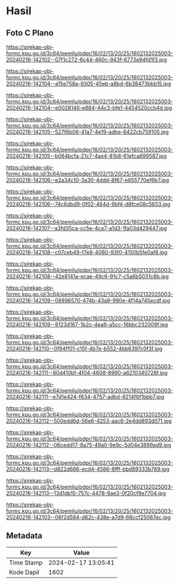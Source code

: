 # Hasil

## Foto C Plano

https://sirekap-obj-formc.kpu.go.id/3c64/pemilu/pdpr/16/02/13/20/25/1602132025003-20240216-142102--07f1c272-6c44-460c-943f-6773e94fd1f3.jpg

https://sirekap-obj-formc.kpu.go.id/3c64/pemilu/pdpr/16/02/13/20/25/1602132025003-20240216-142104--a15e758a-9305-45eb-a8bd-6b38473bbb15.jpg

https://sirekap-obj-formc.kpu.go.id/3c64/pemilu/pdpr/16/02/13/20/25/1602132025003-20240216-142104--e0028146-e884-44c3-bfe1-4454520ccb4d.jpg

https://sirekap-obj-formc.kpu.go.id/3c64/pemilu/pdpr/16/02/13/20/25/1602132025003-20240216-142105--527f6b06-41a7-4e19-adbe-6422cb759105.jpg

https://sirekap-obj-formc.kpu.go.id/3c64/pemilu/pdpr/16/02/13/20/25/1602132025003-20240216-142105--b064bcfa-21c7-4ae4-81b8-61efca699587.jpg

https://sirekap-obj-formc.kpu.go.id/3c64/pemilu/pdpr/16/02/13/20/25/1602132025003-20240216-142106--e2a34c10-3a30-4ddd-8f67-e855770ef6b7.jpg

https://sirekap-obj-formc.kpu.go.id/3c64/pemilu/pdpr/16/02/13/20/25/1602132025003-20240216-142106--74c6dbd9-0f02-464d-9bf4-d8fce08c5653.jpg

https://sirekap-obj-formc.kpu.go.id/3c64/pemilu/pdpr/16/02/13/20/25/1602132025003-20240216-142107--a3fd35ca-cc5e-4ca7-a1d3-1fa03d429447.jpg

https://sirekap-obj-formc.kpu.go.id/3c64/pemilu/pdpr/16/02/13/20/25/1602132025003-20240216-142108--c07ceb49-f7e8-4080-93f0-4150b5fe0af8.jpg

https://sirekap-obj-formc.kpu.go.id/3c64/pemilu/pdpr/16/02/13/20/25/1602132025003-20240216-142108--42e8141a-ecae-49c6-91c7-c5a6b5031c8b.jpg

https://sirekap-obj-formc.kpu.go.id/3c64/pemilu/pdpr/16/02/13/20/25/1602132025003-20240216-142109--08896570-474b-43a9-990e-4f14a745ecdf.jpg

https://sirekap-obj-formc.kpu.go.id/3c64/pemilu/pdpr/16/02/13/20/25/1602132025003-20240216-142109--8123d167-1b2c-4ea9-a5cc-16bbc232009f.jpg

https://sirekap-obj-formc.kpu.go.id/3c64/pemilu/pdpr/16/02/13/20/25/1602132025003-20240216-142110--0f94ff01-c15f-4b7e-b552-4bb6397c0f3f.jpg

https://sirekap-obj-formc.kpu.go.id/3c64/pemilu/pdpr/16/02/13/20/25/1602132025003-20240216-142111--80d410bf-4f04-4608-8990-a6210340728f.jpg

https://sirekap-obj-formc.kpu.go.id/3c64/pemilu/pdpr/16/02/13/20/25/1602132025003-20240216-142111--e7d1e424-f634-4757-adbd-9214f6f1bbb7.jpg

https://sirekap-obj-formc.kpu.go.id/3c64/pemilu/pdpr/16/02/13/20/25/1602132025003-20240216-142112--500edd6d-56e6-4253-aac6-2e4dd893d071.jpg

https://sirekap-obj-formc.kpu.go.id/3c64/pemilu/pdpr/16/02/13/20/25/1602132025003-20240216-142112--06cedd17-8a75-49a0-9e9c-5d04e3899ad9.jpg

https://sirekap-obj-formc.kpu.go.id/3c64/pemilu/pdpr/16/02/13/20/25/1602132025003-20240216-142113--d822d666-ecd4-4586-8fff-bbd89333b769.jpg

https://sirekap-obj-formc.kpu.go.id/3c64/pemilu/pdpr/16/02/13/20/25/1602132025003-20240216-142113--13d1db15-757c-4478-8ae3-0f20cf9e7704.jpg

https://sirekap-obj-formc.kpu.go.id/3c64/pemilu/pdpr/16/02/13/20/25/1602132025003-20240216-142103--06f2d584-d62c-438e-a7d9-66ccf25067ec.jpg


## Metadata

| Key        | Value               |
| ---------- | ------------------- |
| Time Stamp | 2024-02-17 13:05:41 |
| Kode Dapil | 1602                |



